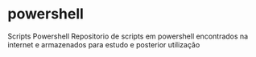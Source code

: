 # powershell
Scripts Powershell
Repositorio de scripts em powershell encontrados na internet e armazenados para estudo e posterior utilização
